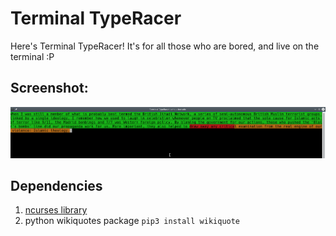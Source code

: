 # Terminal TypeRacer
Here's Terminal TypeRacer!
It's for all those who are bored, and live on the terminal :P

## Screenshot:
![Screenshot of Game](SS.png)

## Dependencies
1. [ncurses library](https://www.cyberciti.biz/faq/linux-install-ncurses-library-headers-on-debian-ubuntu-centos-fedora/)
2. python wikiquotes package `pip3 install wikiquote`
